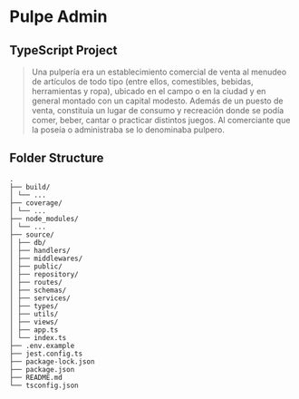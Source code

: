 # Pulpe Admin

## TypeScript Project

> Una pulpería era un establecimiento comercial de venta al menudeo de artículos de todo tipo (entre ellos, comestibles, bebidas, herramientas y ropa), ubicado en el campo o en la ciudad y en general montado con un capital modesto. Además de un puesto de venta, constituía un lugar de consumo y recreación donde se podía comer, beber, cantar o practicar distintos juegos. Al comerciante que la poseía o administraba se lo denominaba pulpero.

## Folder Structure

```
.
├── build/
│ └── ...
├── coverage/
│ └── ...
├── node_modules/
│ └── ...
├── source/
│ ├── db/
│ ├── handlers/
│ ├── middlewares/
│ ├── public/
│ ├── repository/
│ ├── routes/
│ ├── schemas/
│ ├── services/
│ ├── types/
│ ├── utils/
│ ├── views/
│ ├── app.ts
│ └── index.ts
├── .env.example
├── jest.config.ts
├── package-lock.json
├── package.json
├── README.md
└── tsconfig.json
```
